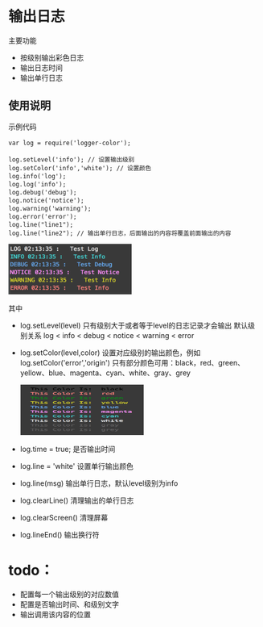 # 输出日志
 主要功能
* 按级别输出彩色日志
* 输出日志时间
* 输出单行日志

## 使用说明
示例代码
```
var log = require('logger-color');

log.setLevel('info'); // 设置输出级别
log.setColor('info','white'); // 设置颜色
log.info('log');
log.log('info');
log.debug('debug');
log.notice('notice');
log.warning('warning');
log.error('error');
log.line("line1");
log.line("line2"); // 输出单行日志，后面输出的内容将覆盖前面输出的内容
```
  <img src="./img/logcolors.png" style="width:245px;height:100px;"/>

其中
- log.setLevel(level)
  只有级别大于或者等于level的日志记录才会输出
  默认级别关系 log < info < debug < notice < warning < error


- log.setColor(level,color)
  设置对应级别的输出颜色，例如log.setColor('error','origin')
  只有部分颜色可用：black，red、green、yellow、blue、magenta、cyan、white、gray、grey

  <img src="./img/colors.png" style="width:245px;height:100px;"/>

- log.time = true;
  是否输出时间

- log.line = 'white'
  设置单行输出颜色
  
- log.line(msg)
  输出单行日志，默认level级别为info

- log.clearLine()
  清理输出的单行日志

- log.clearScreen()
  清理屏幕

- log.lineEnd()
  输出换行符

# todo：
* 配置每一个输出级别的对应数值
* 配置是否输出时间、和级别文字
* 输出调用该内容的位置
